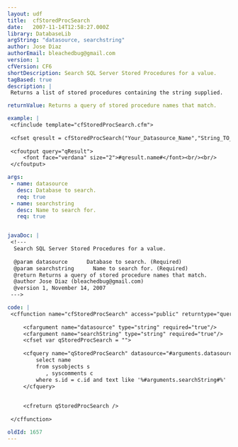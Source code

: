 ```yaml
---
layout: udf
title:  cfStoredProcSearch
date:   2007-11-14T12:58:27.000Z
library: DatabaseLib
argString: "datasource, searchstring"
author: Jose Diaz
authorEmail: bleachedbug@gmail.com
version: 1
cfVersion: CF6
shortDescription: Search SQL Server Stored Procedures for a value.
tagBased: true
description: |
 Returns a list of stored procedures containing the string supplied.

returnValue: Returns a query of stored procedure names that match.

example: |
 <cfinclude template="cfStoredProcSearch.cfm">
 
 <cfset qresult = cfStoredProcSearch("Your_Datasource_Name","String_TO_Search")>
 
 <cfoutput query="qResult">
     <font face="verdana" size="2">#qresult.name#</font><br/><br/>
 </cfoutput>

args:
 - name: datasource
   desc: Database to search.
   req: true
 - name: searchstring
   desc: Name to search for.
   req: true


javaDoc: |
 <!---
  Search SQL Server Stored Procedures for a value.
  
  @param datasource      Database to search. (Required)
  @param searchstring      Name to search for. (Required)
  @return Returns a query of stored procedure names that match. 
  @author Jose Diaz (bleachedbug@gmail.com) 
  @version 1, November 14, 2007 
 --->

code: |
 <cffunction name="cfStoredProcSearch" access="public" returntype="query" output=false>
 
     <cfargument name="datasource" type="string" required="true"/>
     <cfargument name="searchString" type="string" required="true"/>
     <cfset var qStoredProcSearch = "">
 
     <cfquery name="qStoredProcSearch" datasource="#arguments.datasource#">
         select name
         from sysobjects s
            , syscomments c
         where s.id = c.id and text like '%#arguments.searchString#%'
     </cfquery>
 
 
     <cfreturn qStoredProcSearch />
 
 </cffunction>

oldId: 1657
---
```


